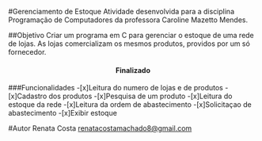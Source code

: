 #Gerenciamento de Estoque
Atividade desenvolvida para a disciplina Programação de Computadores da professora Caroline Mazetto Mendes.

##Objetivo
Criar um programa em C para gerenciar o estoque de uma rede de lojas. As lojas comercializam os mesmos produtos, providos por um só fornecedor.  

<h4 align="center"> 
	Finalizado
</h4>

###Funcionalidades 
-[x]Leitura do numero de lojas e de produtos
-[x]Cadastro dos produtos
-[x]Pesquisa de um produto
-[x]Leitura do estoque da rede
-[x]Leitura da ordem de abastecimento
-[x]Solicitaçao de abastecimento 
-[x]Exibir estoque

#Autor
Renata Costa
renatacostamachado8@gmail.com